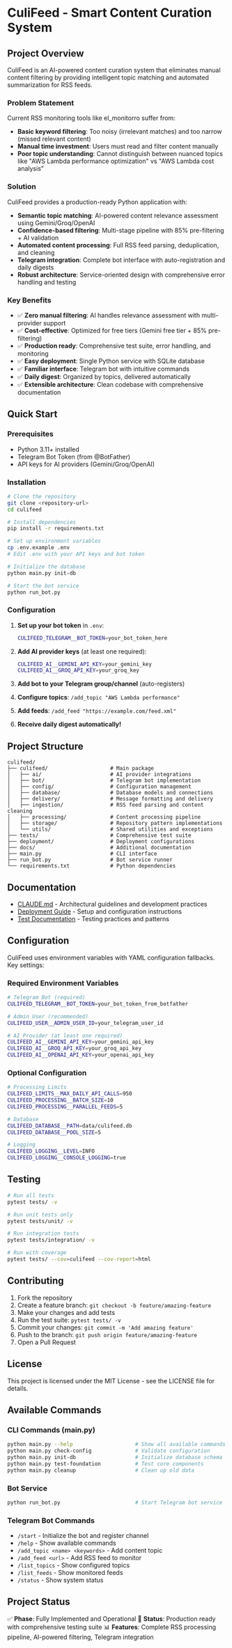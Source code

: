 # CuliFeed - Smart Content Curation System

## Project Overview

CuliFeed is an AI-powered content curation system that eliminates manual content filtering by providing intelligent topic matching and automated summarization for RSS feeds.

### Problem Statement

Current RSS monitoring tools like el_monitorro suffer from:
- **Basic keyword filtering**: Too noisy (irrelevant matches) and too narrow (missed relevant content)
- **Manual time investment**: Users must read and filter content manually
- **Poor topic understanding**: Cannot distinguish between nuanced topics like "AWS Lambda performance optimization" vs "AWS Lambda cost analysis"

### Solution

CuliFeed provides a production-ready Python application with:
- **Semantic topic matching**: AI-powered content relevance assessment using Gemini/Groq/OpenAI
- **Confidence-based filtering**: Multi-stage pipeline with 85% pre-filtering + AI validation
- **Automated content processing**: Full RSS feed parsing, deduplication, and cleaning
- **Telegram integration**: Complete bot interface with auto-registration and daily digests
- **Robust architecture**: Service-oriented design with comprehensive error handling and testing

### Key Benefits

- ✅ **Zero manual filtering**: AI handles relevance assessment with multi-provider support
- ✅ **Cost-effective**: Optimized for free tiers (Gemini free tier + 85% pre-filtering)
- ✅ **Production ready**: Comprehensive test suite, error handling, and monitoring
- ✅ **Easy deployment**: Single Python service with SQLite database
- ✅ **Familiar interface**: Telegram bot with intuitive commands
- ✅ **Daily digest**: Organized by topics, delivered automatically
- ✅ **Extensible architecture**: Clean codebase with comprehensive documentation

## Quick Start

### Prerequisites
- Python 3.11+ installed
- Telegram Bot Token (from @BotFather)
- API keys for AI providers (Gemini/Groq/OpenAI)

### Installation

```bash
# Clone the repository
git clone <repository-url>
cd culifeed

# Install dependencies
pip install -r requirements.txt

# Set up environment variables
cp .env.example .env
# Edit .env with your API keys and bot token

# Initialize the database
python main.py init-db

# Start the bot service
python run_bot.py
```

### Configuration

1. **Set up your bot token** in `.env`:
   ```bash
   CULIFEED_TELEGRAM__BOT_TOKEN=your_bot_token_here
   ```

2. **Add AI provider keys** (at least one required):
   ```bash
   CULIFEED_AI__GEMINI_API_KEY=your_gemini_key
   CULIFEED_AI__GROQ_API_KEY=your_groq_key
   ```

3. **Add bot to your Telegram group/channel** (auto-registers)
4. **Configure topics**: `/add_topic "AWS Lambda performance"`
5. **Add feeds**: `/add_feed "https://example.com/feed.xml"`
6. **Receive daily digest automatically!**

## Project Structure

```
culifeed/
├── culifeed/                    # Main package
│   ├── ai/                      # AI provider integrations
│   ├── bot/                     # Telegram bot implementation
│   ├── config/                  # Configuration management
│   ├── database/                # Database models and connections
│   ├── delivery/                # Message formatting and delivery
│   ├── ingestion/               # RSS feed parsing and content cleaning
│   ├── processing/              # Content processing pipeline
│   ├── storage/                 # Repository pattern implementations
│   └── utils/                   # Shared utilities and exceptions
├── tests/                       # Comprehensive test suite
├── deployment/                  # Deployment configurations
├── docs/                        # Additional documentation
├── main.py                      # CLI interface
├── run_bot.py                   # Bot service runner
└── requirements.txt             # Python dependencies
```

## Documentation

- [CLAUDE.md](./CLAUDE.md) - Architectural guidelines and development practices
- [Deployment Guide](./deployment/) - Setup and configuration instructions
- [Test Documentation](./tests/CLAUDE.md) - Testing practices and patterns

## Configuration

CuliFeed uses environment variables with YAML configuration fallbacks. Key settings:

### Required Environment Variables

```bash
# Telegram Bot (required)
CULIFEED_TELEGRAM__BOT_TOKEN=your_bot_token_from_botfather

# Admin User (recommended)
CULIFEED_USER__ADMIN_USER_ID=your_telegram_user_id

# AI Provider (at least one required)
CULIFEED_AI__GEMINI_API_KEY=your_gemini_api_key
CULIFEED_AI__GROQ_API_KEY=your_groq_api_key
CULIFEED_AI__OPENAI_API_KEY=your_openai_api_key
```

### Optional Configuration

```bash
# Processing Limits
CULIFEED_LIMITS__MAX_DAILY_API_CALLS=950
CULIFEED_PROCESSING__BATCH_SIZE=10
CULIFEED_PROCESSING__PARALLEL_FEEDS=5

# Database
CULIFEED_DATABASE__PATH=data/culifeed.db
CULIFEED_DATABASE__POOL_SIZE=5

# Logging
CULIFEED_LOGGING__LEVEL=INFO
CULIFEED_LOGGING__CONSOLE_LOGGING=true
```

## Testing

```bash
# Run all tests
pytest tests/ -v

# Run unit tests only
pytest tests/unit/ -v

# Run integration tests
pytest tests/integration/ -v

# Run with coverage
pytest tests/ --cov=culifeed --cov-report=html
```

## Contributing

1. Fork the repository
2. Create a feature branch: `git checkout -b feature/amazing-feature`
3. Make your changes and add tests
4. Run the test suite: `pytest tests/ -v`
5. Commit your changes: `git commit -m 'Add amazing feature'`
6. Push to the branch: `git push origin feature/amazing-feature`
7. Open a Pull Request

## License

This project is licensed under the MIT License - see the LICENSE file for details.

## Available Commands

### CLI Commands (main.py)

```bash
python main.py --help                    # Show all available commands
python main.py check-config              # Validate configuration
python main.py init-db                   # Initialize database schema
python main.py test-foundation           # Test core components
python main.py cleanup                   # Clean up old data
```

### Bot Service

```bash
python run_bot.py                        # Start Telegram bot service
```

### Telegram Bot Commands

- `/start` - Initialize the bot and register channel
- `/help` - Show available commands
- `/add_topic <name> <keywords>` - Add content topic
- `/add_feed <url>` - Add RSS feed to monitor
- `/list_topics` - Show configured topics
- `/list_feeds` - Show monitored feeds
- `/status` - Show system status

## Project Status

✅ **Phase**: Fully Implemented and Operational
🚀 **Status**: Production ready with comprehensive testing suite
📊 **Features**: Complete RSS processing pipeline, AI-powered filtering, Telegram integration